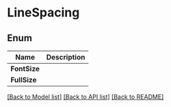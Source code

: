 ﻿
# LineSpacing


## Enum
 Name | Description
------------ | ------------
**FontSize** | 
**FullSize** | 


[[Back to Model list]](../README.md#documentation-for-models) [[Back to API list]](../README.md#documentation-for-api-endpoints) [[Back to README]](../README.md)


